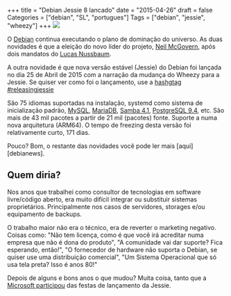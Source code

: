 +++
title = "Debian Jessie 8 lancado"
date = "2015-04-26"
draft = false
Categories = ["debian", "SL", "portugues"]
Tags = ["debian", "jessie", "wheezy"]
+++
![]( /images/debian_jessie.png)

O [Debian][debian] continua executando o plano de dominação do universo. As duas
novidades é que a eleição do novo líder do projeto, [Neil McGovern][mcgovern],
após dois mandatos do [Lucas Nussbaum][nussbaum].

A outra novidade é que nova versão estável (Jessie) do Debian foi lançada no
dia 25 de Abril de 2015 com a narração da mudança do Wheezy para a Jessie.
Se quiser ver como foi o lançamento, use a [hashgtag #releasingjessie][jessie]


São 75 idiomas suportadas na instalação, systemd como sistema de inicialização
padrão, [MySQL][mysql], [MariaDB][mariadb], [Samba 4.1][samba],
[PostgreSQL 9.4][postgres], etc. São mais de 43 mil pacotes a partir de 21 mil
(pacotes) fonte. Suporte a numa nova arquitetura (ARM64). O tempo de freezing
desta versão foi relativamente curto, 171 dias.

Pouco? Bom, o restante das novidades você pode ler mais [aqui][debianews].

## Quem diria?

Nos anos que trabalhei como consultor de tecnologias em software livre/código
aberto, era muito difícil integrar ou substituir sistemas proprietários.
Principalmente nos casos de servidores, storages e/ou equipamento de backups.

O trabalho maior não era o técnico, era de reverter o marketing negativo.
Coisas como: "Não tem licença, como é que você irá acreditar numa empresa
que não é dona do produto",  "A comunidade vai dar suporte? Fica esperando,
então!", "O fornecedor de hardware não suporta o Debian, se quiser use
uma distribuição comercial", "Um Sistema Operacional que só usa tela preta?
Isso é anos 80!"

Depois de alguns e bons anos o que mudou? Muita coisa, tanto que a [Microsoft
participou][microsoft] das festas de lançamento da Jessie.


[debian]: http://www.debian.org/
[mcgovern]: http://blog.halon.org.uk/
[nussbaum]: http://www.lucas-nussbaum.net/
[jessie]: https://twitter.com/hashtag/releasingjessie
[microsoft]: http://openness.microsoft.com/blog/2015/04/21/microsoft-debian-8-linuxfest/
[mysql]: https://www.mysql.com/
[mariadb]: https://mariadb.org/
[samba]: https://www.samba.org/
[postgres]: http://www.postgresql.org
[debian]: https://www.debian.org/News/2015/20150426
[debiannews]: https://www.debian.org/News/2015/20150426
